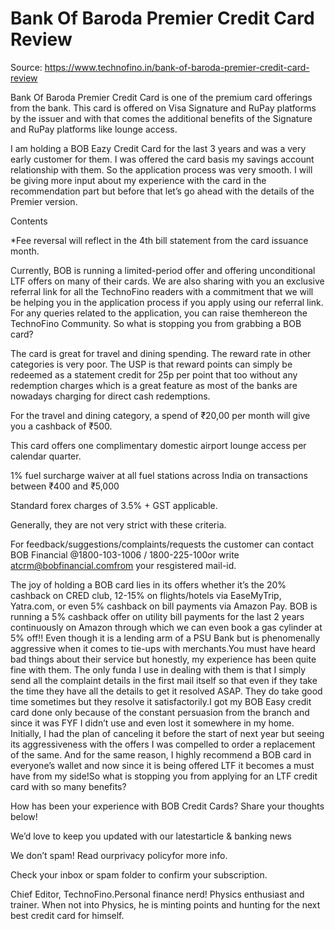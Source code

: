 # Bank Of Baroda Premier Credit Card Review

Source: https://www.technofino.in/bank-of-baroda-premier-credit-card-review

Bank Of Baroda Premier Credit Card is one of the premium card offerings from the bank. This card is offered on Visa Signature and RuPay platforms by the issuer and with that comes the additional benefits of the Signature and RuPay platforms like lounge access.

I am holding a BOB Eazy Credit Card for the last 3 years and was a very early customer for them. I was offered the card basis my savings account relationship with them. So the application process was very smooth. I will be giving more input about my experience with the card in the recommendation part but before that let’s go ahead with the details of the Premier version.

Contents

*Fee reversal will reflect in the 4th bill statement from the card issuance month.

Currently, BOB is running a limited-period offer and offering unconditional LTF offers on many of their cards. We are also sharing with you an exclusive referral link for all the TechnoFino readers with a commitment that we will be helping you in the application process if you apply using our referral link. For any queries related to the application, you can raise themhereon the TechnoFino Community. So what is stopping you from grabbing a BOB card?

The card is great for travel and dining spending. The reward rate in other categories is very poor. The USP is that reward points can simply be redeemed as a statement credit for 25p per point that too without any redemption charges which is a great feature as most of the banks are nowadays charging for direct cash redemptions.

For the travel and dining category, a spend of ₹20,00 per month will give you a cashback of ₹500.

This card offers one complimentary domestic airport lounge access per calendar quarter.

1% fuel surcharge waiver at all fuel stations across India on transactions between ₹400 and ₹5,000

Standard forex charges of 3.5% + GST applicable.

Generally, they are not very strict with these criteria.

For feedback/suggestions/complaints/requests the customer can contact BOB Financial @1800-103-1006 / 1800-225-100or write atcrm@bobfinancial.comfrom your resgistered mail-id.

The joy of holding a BOB card lies in its offers whether it’s the 20% cashback on CRED club, 12-15% on flights/hotels via EaseMyTrip, Yatra.com, or even 5% cashback on bill payments via Amazon Pay. BOB is running a 5% cashback offer on utility bill payments for the last 2 years continuously on Amazon through which we can even book a gas cylinder at 5% off!! Even though it is a lending arm of a PSU Bank but is phenomenally aggressive when it comes to tie-ups with merchants.You must have heard bad things about their service but honestly, my experience has been quite fine with them. The only funda I use in dealing with them is that I simply send all the complaint details in the first mail itself so that even if they take the time they have all the details to get it resolved ASAP. They do take good time sometimes but they resolve it satisfactorily.I got my BOB Easy credit card done only because of the constant persuasion from the branch and since it was FYF I didn’t use and even lost it somewhere in my home. Initially, I had the plan of canceling it before the start of next year but seeing its aggressiveness with the offers I was compelled to order a replacement of the same. And for the same reason, I highly recommend a BOB card in everyone’s wallet and now since it is being offered LTF it becomes a must have from my side!So what is stopping you from applying for an LTF credit card with so many benefits?

How has been your experience with BOB Credit Cards? Share your thoughts below!

We’d love to keep you updated with our latestarticle & banking news

We don’t spam! Read ourprivacy policyfor more info.

Check your inbox or spam folder to confirm your subscription.

Chief Editor, TechnoFino.Personal finance nerd! Physics enthusiast and trainer. When not into Physics, he is minting points and hunting for the next best credit card for himself.